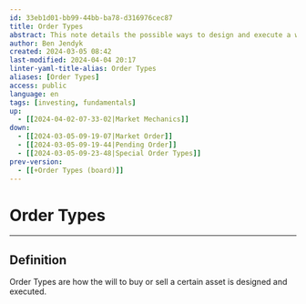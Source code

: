 ```yaml
---
id: 33eb1d01-bb99-44bb-ba78-d316976cec87
title: Order Types
abstract: This note details the possible ways to design and execute a will to buy a certain financial asset.
author: Ben Jendyk
created: 2024-03-05 08:42
last-modified: 2024-04-04 20:17
linter-yaml-title-alias: Order Types
aliases: [Order Types]
access: public
language: en
tags: [investing, fundamentals] 
up:
  - [[2024-04-02-07-33-02|Market Mechanics]]
down:
  - [[2024-03-05-09-19-07|Market Order]]
  - [[2024-03-05-09-19-44|Pending Order]]
  - [[2024-03-05-09-23-48|Special Order Types]]
prev-version:
  - [[+Order Types (board)]]
---
```


# Order Types

--- 
 

## Definition

Order Types are how the will to buy or sell a certain asset is designed and executed.
